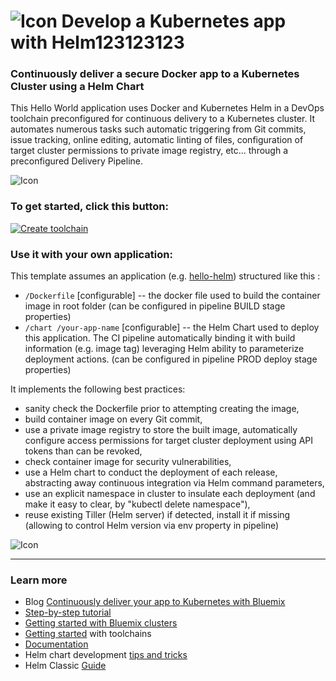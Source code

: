 # ![Icon](./.bluemix/secure-lock-helm.png) Develop a Kubernetes app with Helm123123123


### Continuously deliver a secure Docker app to a Kubernetes Cluster using a Helm Chart
This Hello World application uses Docker and Kubernetes Helm in a DevOps toolchain preconfigured for 
continuous delivery to a Kubernetes cluster. It automates numerous tasks such automatic triggering from Git
commits, issue tracking, online editing, automatic linting of files, configuration of target cluster permissions to private image registry, etc... through a preconfigured Delivery Pipeline.

![Icon](./toolchain-flow.png)

### To get started, click this button:
[![Create toolchain](https://console.bluemix.net/devops/graphics/create_toolchain_button.png)](https://console.bluemix.net/devops/setup/deploy/?repository=https%3A//github.com/open-toolchain/simple-helm-toolchain)

### Use it with your own application:
This template assumes an application (e.g. [hello-helm](https://github.com/open-toolchain/hello-helm)) structured like this  :
- `/Dockerfile` [configurable] -- the docker file used to build the container image in root folder (can be configured in pipeline BUILD stage properties)
- `/chart /your-app-name`  [configurable] -- the Helm Chart used to deploy this application. The CI pipeline automatically binding it with build information (e.g. image tag) leveraging Helm ability to parameterize deployment actions. (can be configured in pipeline PROD deploy stage properties)

It implements the following best practices:
- sanity check the Dockerfile prior to attempting creating the image,
- build container image on every Git commit,
- use a private image registry to store the built image, automatically configure access permissions for target cluster deployment using API tokens than can be revoked,
- check container image for security vulnerabilities,
- use a Helm chart to conduct the deployment of each release, abstracting away continuous integration via Helm command parameters,
- use an explicit namespace in cluster to insulate each deployment (and make it easy to clear, by "kubectl delete namespace"),
- reuse existing Tiller (Helm server) if detected, install it if missing (allowing to control Helm version via env property in pipeline)

![Icon](./pipe.png)


---
### Learn more 

* Blog [Continuously deliver your app to Kubernetes with Bluemix](https://admin.blogs.prd.ibm.event.ibm.com/blogs/bluemix/?p=114624&preview=1&_ppp=ac27c51c93)
* [Step-by-step tutorial](https://www.ibm.com/cloud/garage/tutorials/tc-simple-kube-helm)
* [Getting started with Bluemix clusters](https://cloud.ibm.com/docs/containers/container_index.html?pos=2)
* [Getting started](https://cloud.ibm.com/devops/getting-started) with toolchains
* [Documentation](https://cloud.ibm.com/docs/services/ContinuousDelivery/index.html?pos=2)
* Helm chart development [tips and tricks](https://kubernetes.io/docs/tasks/configure-pod-container/pull-image-private-registry/)
* Helm Classic [Guide](https://kubernetes.io/docs/concepts/containers/images/#using-a-private-registry)
